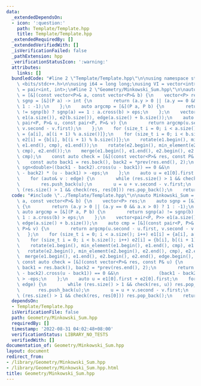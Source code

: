 ```yaml
---
data:
  _extendedDependsOn:
  - icon: ':question:'
    path: Template/Template.hpp
    title: Template/Template.hpp
  _extendedRequiredBy: []
  _extendedVerifiedWith: []
  _isVerificationFailed: false
  _pathExtension: hpp
  _verificationStatusIcon: ':warning:'
  attributes:
    links: []
  bundledCode: "#line 2 \"Template/Template.hpp\"\n\nusing namespace std;\n\n#include\
    \ <bits/stdc++.h>\n\nusing i64 = long long;\nusing VI = vector<int>;\nusing pii\
    \ = pair<int, int>;\n#line 2 \"Geometry/Minkowski_Sum.hpp\"\n\nauto Minkowski_Sum\
    \ = [&](const vector<P>& a, const vector<P>& b) {\n    vector<P> res;\n    auto\
    \ sgnp = [&](P a) -> int {\n        return (a.y > 0 || (a.y == 0 && a.x > 0) ?\
    \ 1 : -1);\n    };\n    auto argcmp = [&](P a, P b) {\n        return sgnp(a)\
    \ != sgnp(b) ? sgnp(a) == 1 : a.cross(b) > eps;\n    };\n    vector<pair<P, P>>\
    \ e1(a.size()), e2(b.size()), edge(a.size() + b.size());\n    auto cmp = [&](const\
    \ pair<P, P>& u, const pair<P, P>& v) {\n        return argcmp(u.second - u.first,\
    \ v.second - v.first);\n    };\n    for (size_t i = 0; i < a.size(); i++) e1[i]\
    \ = {a[i], a[(i + 1) % a.size()]};\n    for (size_t i = 0; i < b.size(); i++)\
    \ e2[i] = {b[i], b[(i + 1) % b.size()]};\n    rotate(e1.begin(), min_element(e1.begin(),\
    \ e1.end(), cmp), e1.end());\n    rotate(e2.begin(), min_element(e2.begin(), e2.end(),\
    \ cmp), e2.end());\n    merge(e1.begin(), e1.end(), e2.begin(), e2.end(), edge.begin(),\
    \ cmp);\n    const auto check = [&](const vector<P>& res, const P& u) {\n    \
    \    const auto back1 = res.back(), back2 = *prev(res.end(), 2);\n        return\
    \ sgn<double>((back1 - back2).cross(u - back1)) == 0 &&\n               (back1\
    \ - back2) * (u - back1) > -eps;\n    };\n    auto u = e1[0].first + e2[0].first;\n\
    \    for (auto& v : edge) {\n        while (res.size() > 1 && check(res, u)) res.pop_back();\n\
    \        res.push_back(u);\n        u = u + v.second - v.first;\n    }\n    if\
    \ (res.size() > 1 && check(res, res[0])) res.pop_back();\n    return res;\n};\n"
  code: "#include \"../Template/Template.hpp\"\n\nauto Minkowski_Sum = [&](const vector<P>&\
    \ a, const vector<P>& b) {\n    vector<P> res;\n    auto sgnp = [&](P a) -> int\
    \ {\n        return (a.y > 0 || (a.y == 0 && a.x > 0) ? 1 : -1);\n    };\n   \
    \ auto argcmp = [&](P a, P b) {\n        return sgnp(a) != sgnp(b) ? sgnp(a) ==\
    \ 1 : a.cross(b) > eps;\n    };\n    vector<pair<P, P>> e1(a.size()), e2(b.size()),\
    \ edge(a.size() + b.size());\n    auto cmp = [&](const pair<P, P>& u, const pair<P,\
    \ P>& v) {\n        return argcmp(u.second - u.first, v.second - v.first);\n \
    \   };\n    for (size_t i = 0; i < a.size(); i++) e1[i] = {a[i], a[(i + 1) % a.size()]};\n\
    \    for (size_t i = 0; i < b.size(); i++) e2[i] = {b[i], b[(i + 1) % b.size()]};\n\
    \    rotate(e1.begin(), min_element(e1.begin(), e1.end(), cmp), e1.end());\n \
    \   rotate(e2.begin(), min_element(e2.begin(), e2.end(), cmp), e2.end());\n  \
    \  merge(e1.begin(), e1.end(), e2.begin(), e2.end(), edge.begin(), cmp);\n   \
    \ const auto check = [&](const vector<P>& res, const P& u) {\n        const auto\
    \ back1 = res.back(), back2 = *prev(res.end(), 2);\n        return sgn<double>((back1\
    \ - back2).cross(u - back1)) == 0 &&\n               (back1 - back2) * (u - back1)\
    \ > -eps;\n    };\n    auto u = e1[0].first + e2[0].first;\n    for (auto& v :\
    \ edge) {\n        while (res.size() > 1 && check(res, u)) res.pop_back();\n \
    \       res.push_back(u);\n        u = u + v.second - v.first;\n    }\n    if\
    \ (res.size() > 1 && check(res, res[0])) res.pop_back();\n    return res;\n};"
  dependsOn:
  - Template/Template.hpp
  isVerificationFile: false
  path: Geometry/Minkowski_Sum.hpp
  requiredBy: []
  timestamp: '2022-08-31 04:02:48+08:00'
  verificationStatus: LIBRARY_NO_TESTS
  verifiedWith: []
documentation_of: Geometry/Minkowski_Sum.hpp
layout: document
redirect_from:
- /library/Geometry/Minkowski_Sum.hpp
- /library/Geometry/Minkowski_Sum.hpp.html
title: Geometry/Minkowski_Sum.hpp
---
```

